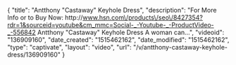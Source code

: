 {
    "title": "Antthony \"Castaway\" Keyhole Dress",
    "description": "For More Info or to Buy Now: http:\/\/www.hsn.com\/products\/seo\/8427354?rdr=1&sourceid=youtube&cm_mmc=Social-_-Youtube-_-ProductVideo-_-556842 Antthony \"Castaway\" Keyhole Dress A woman can...",
    "videoid": "136909160",
    "date_created": "1515462162",
    "date_modified": "1515462162",
    "type": "captivate",
    "layout": "video",
    "url": "\/v\/antthony-castaway-keyhole-dress\/136909160"
}